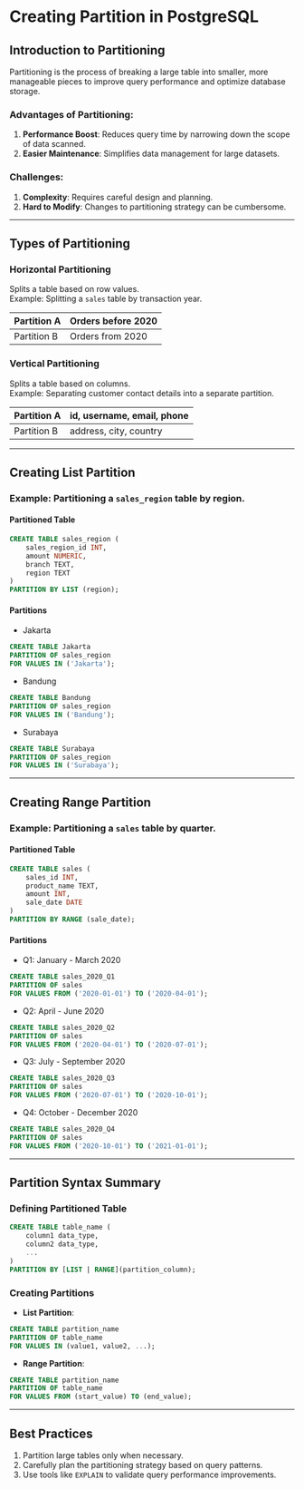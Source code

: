 
# Creating Partition in PostgreSQL

## Introduction to Partitioning
Partitioning is the process of breaking a large table into smaller, more manageable pieces to improve query performance and optimize database storage.

### Advantages of Partitioning:
1. **Performance Boost**: Reduces query time by narrowing down the scope of data scanned.
2. **Easier Maintenance**: Simplifies data management for large datasets.

### Challenges:
1. **Complexity**: Requires careful design and planning.
2. **Hard to Modify**: Changes to partitioning strategy can be cumbersome.

---

## Types of Partitioning

### Horizontal Partitioning
Splits a table based on row values.  
Example: Splitting a `sales` table by transaction year.

| Partition A | Orders before 2020 |
|-------------|---------------------|
| Partition B | Orders from 2020    |

### Vertical Partitioning
Splits a table based on columns.  
Example: Separating customer contact details into a separate partition.

| Partition A | id, username, email, phone |
|-------------|-----------------------------|
| Partition B | address, city, country      |

---

## Creating List Partition
### Example: Partitioning a `sales_region` table by region.

#### Partitioned Table
```sql
CREATE TABLE sales_region (
    sales_region_id INT,
    amount NUMERIC,
    branch TEXT,
    region TEXT
)
PARTITION BY LIST (region);
```

#### Partitions
- Jakarta
```sql
CREATE TABLE Jakarta
PARTITION OF sales_region
FOR VALUES IN ('Jakarta');
```
- Bandung
```sql
CREATE TABLE Bandung
PARTITION OF sales_region
FOR VALUES IN ('Bandung');
```
- Surabaya
```sql
CREATE TABLE Surabaya
PARTITION OF sales_region
FOR VALUES IN ('Surabaya');
```

---

## Creating Range Partition
### Example: Partitioning a `sales` table by quarter.

#### Partitioned Table
```sql
CREATE TABLE sales (
    sales_id INT,
    product_name TEXT,
    amount INT,
    sale_date DATE
)
PARTITION BY RANGE (sale_date);
```

#### Partitions
- Q1: January - March 2020
```sql
CREATE TABLE sales_2020_Q1
PARTITION OF sales
FOR VALUES FROM ('2020-01-01') TO ('2020-04-01');
```
- Q2: April - June 2020
```sql
CREATE TABLE sales_2020_Q2
PARTITION OF sales
FOR VALUES FROM ('2020-04-01') TO ('2020-07-01');
```
- Q3: July - September 2020
```sql
CREATE TABLE sales_2020_Q3
PARTITION OF sales
FOR VALUES FROM ('2020-07-01') TO ('2020-10-01');
```
- Q4: October - December 2020
```sql
CREATE TABLE sales_2020_Q4
PARTITION OF sales
FOR VALUES FROM ('2020-10-01') TO ('2021-01-01');
```

---

## Partition Syntax Summary
### Defining Partitioned Table
```sql
CREATE TABLE table_name (
    column1 data_type,
    column2 data_type,
    ...
)
PARTITION BY [LIST | RANGE](partition_column);
```

### Creating Partitions
- **List Partition**:
```sql
CREATE TABLE partition_name
PARTITION OF table_name
FOR VALUES IN (value1, value2, ...);
```

- **Range Partition**:
```sql
CREATE TABLE partition_name
PARTITION OF table_name
FOR VALUES FROM (start_value) TO (end_value);
```

---

## Best Practices
1. Partition large tables only when necessary.
2. Carefully plan the partitioning strategy based on query patterns.
3. Use tools like `EXPLAIN` to validate query performance improvements.

